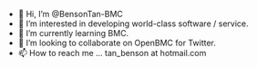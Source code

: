 - 👋 Hi, I’m @BensonTan-BMC
- 👀 I’m interested in developing world-class software / service.
- 🌱 I’m currently learning BMC.
- 💞️ I’m looking to collaborate on OpenBMC for Twitter.
- 📫 How to reach me ... tan_benson at hotmail.com

<!---
BensonTan-BMC/BensonTan-BMC is a ✨ special ✨ repository because its `README.md` (this file) appears on your GitHub profile.
You can click the Preview link to take a look at your changes.
--->
